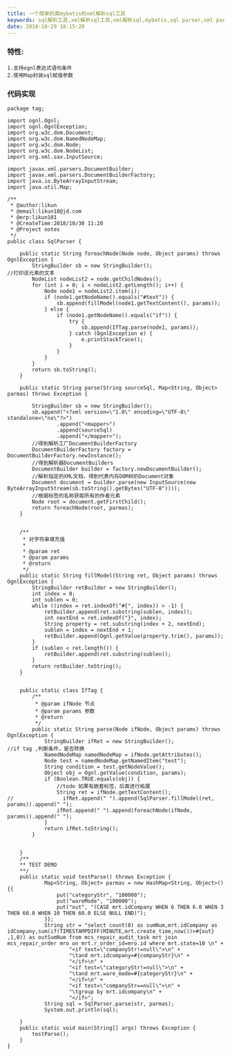 ```yaml
---
title: 一个简单的类mybatis的xml解析sql工具
keywords: sql解析工具,xml解析sql工具,xml解析sql,mybatis,sql parser,xml parser
date: 2018-10-29 18:15:20
---
```

### 特性:
    1.支持ognl表达式语句条件
    2.使用Map封装sql赋值参数
<!--more-->
### 代码实现
    package tag;
    
    import ognl.Ognl;
    import ognl.OgnlException;
    import org.w3c.dom.Document;
    import org.w3c.dom.NamedNodeMap;
    import org.w3c.dom.Node;
    import org.w3c.dom.NodeList;
    import org.xml.sax.InputSource;
    
    import javax.xml.parsers.DocumentBuilder;
    import javax.xml.parsers.DocumentBuilderFactory;
    import java.io.ByteArrayInputStream;
    import java.util.Map;
    
    /**
     * @author:likun
     * @email:likun18@jd.com
     * @erp:likun101
     * @CreateTime:2018/10/30 11:20
     * @Project notes
     */
    public class SqlParser {
    
        public static String foreachNode(Node node, Object params) throws OgnlException {
            StringBuilder sb = new StringBuilder();
    //打印该元素的文本
            NodeList nodeList2 = node.getChildNodes();
            for (int i = 0; i < nodeList2.getLength(); i++) {
                Node node1 = nodeList2.item(i);
                if (node1.getNodeName().equals("#text")) {
                    sb.append(fillModel(node1.getTextContent(), params));
                } else {
                    if (node1.getNodeName().equals("if")) {
                        try {
                            sb.append(IfTag.parse(node1, params));
                        } catch (OgnlException e) {
                            e.printStackTrace();
                        }
                    }
                }
            }
            return sb.toString();
        }
    
        public static String parse(String sourceSql, Map<String, Object> parmas) throws Exception {
    
            StringBuilder sb = new StringBuilder();
            sb.append("<?xml version=\"1.0\" encoding=\"UTF-8\" standalone=\"no\"?>")
                    .append("<mapper>")
                    .append(sourceSql)
                    .append("</mapper>");
            //得到解析工厂DocumentBuilderFactory
            DocumentBuilderFactory factory = DocumentBuilderFactory.newInstance();
            //得到解析器DocumentBuilders
            DocumentBuilder builder = factory.newDocumentBuilder();
            //解析指定的XML文档，得到代表内存DOM树的Document对象
            Document document = builder.parse(new InputSource(new ByteArrayInputStream(sb.toString().getBytes("UTF-8"))));
            //根据标签的名称获取所有的作者元素
            Node root = document.getFirstChild();
            return foreachNode(root, parmas);
        }
    
    
        /**
         * 对字符串填充值
         *
         * @param ret
         * @param params
         * @return
         */
        public static String fillModel(String ret, Object params) throws OgnlException {
            StringBuilder retBuilder = new StringBuilder();
            int index = 0;
            int sublen = 0;
            while ((index = ret.indexOf("#{", index)) > -1) {
                retBuilder.append(ret.substring(sublen, index));
                int nextEnd = ret.indexOf("}", index);
                String property = ret.substring(index + 2, nextEnd);
                sublen = index = nextEnd + 1;
                retBuilder.append(Ognl.getValue(property.trim(), params));
            }
            if (sublen < ret.length()) {
                retBuilder.append(ret.substring(sublen));
            }
            return retBuilder.toString();
        }
    
    
        public static class IfTag {
            /**
             * @param ifNode 节点
             * @param params 参数
             * @return
             */
            public static String parse(Node ifNode, Object params) throws OgnlException {
                StringBuilder ifRet = new StringBuilder();
    //if tag ,判断条件，是否转换
                NamedNodeMap namedNodeMap = ifNode.getAttributes();
                Node test = namedNodeMap.getNamedItem("test");
                String condition = test.getNodeValue();
                Object obj = Ognl.getValue(condition, params);
                if (Boolean.TRUE.equals(obj)) {
                    //todo 如果有嵌套标签，后面进行拓展
                    String ret = ifNode.getTextContent();
    //                ifRet.append(" ").append(SqlParser.fillModel(ret, params)).append(" ");
                    ifRet.append(" ").append(foreachNode(ifNode, params)).append(" ");
                }
                return ifRet.toString();
            }
    
    
        }
        /**
        ** TEST DEMO
        **/
        public static void testParse() throws Exception {
                Map<String, Object> parmas = new HashMap<String, Object>() {{
                    put("categoryStr", "100000");
                    put("wareMode", "100000");
                    put("out", "(CASE mrt.idCompany WHEN 6 THEN 6.0 WHEN 3 THEN 60.0 WHEN 10 THEN 60.0 ELSE NULL END)");
                }};
                String str = "select count(0) as sumNum,mrt.idCompany as idCompany,sum(if(TIMESTAMPDIFF(MINUTE,mrt.create_time,now())>#{out} ,1,0)) as outSumNum from mcs_repair_audit_task mrt join mcs_repair_order mro on mrt.r_order_id=mro.id where mrt.state=10 \n" +
                        "<if test=\"companyStr!=null\">\n" +
                        "\tand mrt.idcompany=#{companyStr}\n" +
                        "</if>\n" +
                        "<if test=\"categoryStr!=null\">\n" +
                        "\tand mrt.ware_mode=#{categoryStr}\n" +
                        "</if>\n" +
                        "<if test=\"companyStr==null\">\n" +
                        "\tgroup by mrt.idcompany\n" +
                        "</if>";
                String sql = SqlParser.parse(str, parmas);
                System.out.println(sql);
        
        }
        public static void main(String[] args) throws Exception {
            testParse();
        }
    }
